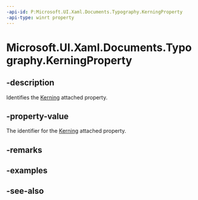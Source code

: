 ```yaml
---
-api-id: P:Microsoft.UI.Xaml.Documents.Typography.KerningProperty
-api-type: winrt property
---
```


<!-- Property syntax
public Windows.UI.Xaml.DependencyProperty KerningProperty { get; }
-->

# Microsoft.UI.Xaml.Documents.Typography.KerningProperty

## -description
Identifies the [Kerning](/uwp/api/microsoft.ui.xaml.documents.typography#xaml-attached-properties) attached property.

## -property-value
The identifier for the [Kerning](/uwp/api/microsoft.ui.xaml.documents.typography#xaml-attached-properties) attached property.

## -remarks

## -examples

## -see-also
